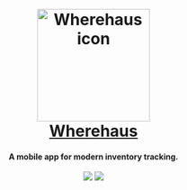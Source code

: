 

<h1 align="center">
  <br>
  <img src="https://raw.githubusercontent.com/qjack001/Wherehouse/master/wherehous/assets/app_icon_dark/web_hi_res_512.png" alt="Wherehaus icon" width="200"></a>
  <br>
  <a href="https://qjack001.github.io/Wherehouse/">Wherehaus</a>
</h1>


<h4 align="center">A mobile app for modern inventory tracking.</h4>

<p align="center">
  <img src="https://img.shields.io/badge/android-passing-brightgreen.svg">
  <img src="https://img.shields.io/badge/ios-untested-red.svg">
</p>
